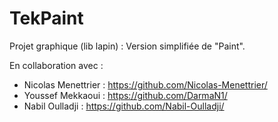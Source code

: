 # TekPaint
Projet graphique (lib lapin) : Version simplifiée de "Paint".

En collaboration avec :
- Nicolas Menettrier : https://github.com/Nicolas-Menettrier/
- Youssef Mekkaoui : https://github.com/DarmaN1/
- Nabil Oulladji : https://github.com/Nabil-Oulladji/

